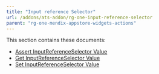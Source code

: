 ```yaml
---
title: "Input reference Selector"
url: /addons/ats-addon/rg-one-input-reference-selector
parent: "rg-one-mendix-appstore-widgets-actions"
---
```


This section contains these documents:

* [Assert InputReferenceSelector Value](rg-one-assert-inputreferenceselector-value)
* [Get InputReferenceSelector Value](rg-one-get-inputreferenceselector-value)
* [Set InputReferenceSelector Value](rg-one-set-inputreferenceselector-value)
